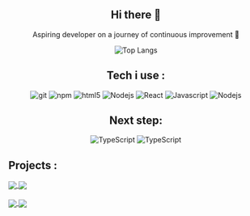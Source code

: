 <div align="center">
  <h2>Hi there 👋</h2>
  <p>Aspiring developer on a journey of continuous improvement 💪</p>

  ![Top Langs](https://github-readme-stats-git-masterrstaa-rickstaa.vercel.app/api/top-langs/?username=Cedricsia&theme=dracula)
 <h2>Tech i use : </h2>
  <img alt="git" src="https://img.shields.io/badge/-Git-F05032?style=flat-square&logo=git&logoColor=white" />
  <img alt="npm" src="https://img.shields.io/badge/-NPM-CB3837?style=flat-square&logo=npm&logoColor=white" />
  <img alt="html5" src="https://img.shields.io/badge/-HTML5-E34F26?style=flat-square&logo=html5&logoColor=white" />
  <img alt="Nodejs" src="https://img.shields.io/badge/-Nodejs-43853d?style=flat-square&logo=Node.js&logoColor=white" />
  <img alt="React" src="https://img.shields.io/badge/-React-61DAFB?style=flat-square&logo=React&logoColor=white" />
  <img alt="Javascript" src="https://img.shields.io/badge/-JavaScript-F7DF1E?style=flat-square&logo=JavaScript&logoColor=white" />
  <img alt="Nodejs" src="https://img.shields.io/badge/-Nodejs-43853d?style=flat-square&logo=Node.js&logoColor=white" />
 <h2>Next step: </h2>
 <img alt="TypeScript" src="https://img.shields.io/badge/-TypeScript-007ACC?style=flat-square&logo=typescript&logoColor=white" />
 <img alt="TypeScript" src="https://img.shields.io/badge/-Next.js-000000?style=flat-square&logo=Next.js&logoColor=white" />

</div>
<h2>Projects :</h2>

  <a href="https://github.com/Cedricsia/Eating-Nam-Nam">
    <img align="center" src="https://github-readme-stats.vercel.app/api/pin/?username=Cedricsia&repo=Eating-Nam-Nam" />
  </a>

  <a href="https://github.com/Cedricsia/TimeHub-Project">
    <img align="center" src="https://github-readme-stats.vercel.app/api/pin/?username=Cedricsia&repo=TimeHub-Project" />
  </a>
 
<br />
<br />
 <a href="https://github.com/Cedricsia/MCU_Timeline">
    <img align="center" src="https://github-readme-stats.vercel.app/api/pin/?username=Cedricsia&repo=MCU_Timeline" />
  </a>




  <a href="https://github.com/Cedricsia/World-Catastrophe-Survival">
    <img align="center" src="https://github-readme-stats.vercel.app/api/pin/?username=Cedricsia&repo=World-Catastrophe-Survival" />
  </a>
 
</div>


